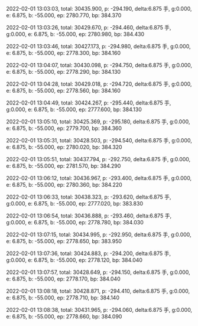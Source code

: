 2022-02-01 13:03:03, total: 30435.900, p: -294.190, delta:6.875 手, g:0.000, e: 6.875, b: -55.000, ep: 2780.770, bp: 384.370

2022-02-01 13:03:26, total: 30429.670, p: -294.460, delta:6.875 手, g:0.000, e: 6.875, b: -55.000, ep: 2780.980, bp: 384.430

2022-02-01 13:03:46, total: 30427.173, p: -294.980, delta:6.875 手, g:0.000, e: 6.875, b: -55.000, ep: 2778.300, bp: 384.160

2022-02-01 13:04:07, total: 30430.098, p: -294.750, delta:6.875 手, g:0.000, e: 6.875, b: -55.000, ep: 2778.290, bp: 384.130

2022-02-01 13:04:28, total: 30429.018, p: -294.720, delta:6.875 手, g:0.000, e: 6.875, b: -55.000, ep: 2778.560, bp: 384.160

2022-02-01 13:04:49, total: 30424.267, p: -295.440, delta:6.875 手, g:0.000, e: 6.875, b: -55.000, ep: 2777.600, bp: 384.130

2022-02-01 13:05:10, total: 30425.369, p: -295.180, delta:6.875 手, g:0.000, e: 6.875, b: -55.000, ep: 2779.700, bp: 384.360

2022-02-01 13:05:31, total: 30428.503, p: -294.540, delta:6.875 手, g:0.000, e: 6.875, b: -55.000, ep: 2780.020, bp: 384.320

2022-02-01 13:05:51, total: 30437.794, p: -292.750, delta:6.875 手, g:0.000, e: 6.875, b: -55.000, ep: 2781.570, bp: 384.290

2022-02-01 13:06:12, total: 30436.967, p: -293.400, delta:6.875 手, g:0.000, e: 6.875, b: -55.000, ep: 2780.360, bp: 384.220

2022-02-01 13:06:33, total: 30438.323, p: -293.620, delta:6.875 手, g:0.000, e: 6.875, b: -55.000, ep: 2777.020, bp: 383.830

2022-02-01 13:06:54, total: 30436.888, p: -293.460, delta:6.875 手, g:0.000, e: 6.875, b: -55.000, ep: 2778.780, bp: 384.030

2022-02-01 13:07:15, total: 30434.995, p: -292.950, delta:6.875 手, g:0.000, e: 6.875, b: -55.000, ep: 2778.650, bp: 383.950

2022-02-01 13:07:36, total: 30424.883, p: -294.200, delta:6.875 手, g:0.000, e: 6.875, b: -55.000, ep: 2778.120, bp: 384.040

2022-02-01 13:07:57, total: 30428.649, p: -294.150, delta:6.875 手, g:0.000, e: 6.875, b: -55.000, ep: 2778.170, bp: 384.040

2022-02-01 13:08:18, total: 30428.871, p: -294.410, delta:6.875 手, g:0.000, e: 6.875, b: -55.000, ep: 2778.710, bp: 384.140

2022-02-01 13:08:38, total: 30431.965, p: -294.060, delta:6.875 手, g:0.000, e: 6.875, b: -55.000, ep: 2778.660, bp: 384.090